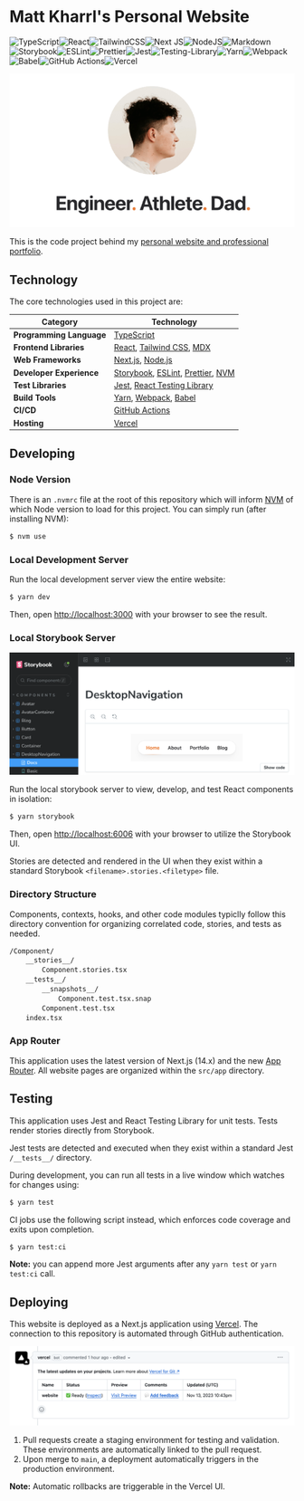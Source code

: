 # Matt Kharrl's Personal Website

![TypeScript](https://img.shields.io/badge/typescript-%23007ACC.svg?style=flat-square&logo=typescript&logoColor=white)![React](https://img.shields.io/badge/react-%2320232a.svg?style=flat-square&logo=react&logoColor=%2361DAFB)![TailwindCSS](https://img.shields.io/badge/tailwindcss-%2338B2AC.svg?style=flat-square&logo=tailwind-css&logoColor=white)![Next JS](https://img.shields.io/badge/Next-black?style=flat-square&logo=next.js&logoColor=white)![NodeJS](https://img.shields.io/badge/node.js-6DA55F?style=flat-square&logo=node.js&logoColor=white)![Markdown](https://img.shields.io/badge/markdown-%23000000.svg?style=flat-square&logo=markdown&logoColor=white)![Storybook](https://img.shields.io/badge/-Storybook-FF4785?style=flat-square&logo=storybook&logoColor=white)![ESLint](https://img.shields.io/badge/ESLint-4B3263?style=flat-square&logo=eslint&logoColor=white)![Prettier](https://img.shields.io/badge/prettier-1A2C34?style=flat-square&logo=prettier&logoColor=F7BA3E)![Jest](https://img.shields.io/badge/-jest-%23C21325?style=flat-square&logo=jest&logoColor=white)![Testing-Library](https://img.shields.io/badge/-TestingLibrary-%23E33332?style=flat-square&logo=testing-library&logoColor=white)![Yarn](https://img.shields.io/badge/yarn-%232C8EBB.svg?style=flat-square&logo=yarn&logoColor=white)![Webpack](https://img.shields.io/badge/webpack-%238DD6F9.svg?style=flat-square&logo=webpack&logoColor=black)![Babel](https://img.shields.io/badge/Babel-F9DC3e?style=flat-square&logo=babel&logoColor=black)![GitHub Actions](https://img.shields.io/badge/github%20actions-%232671E5.svg?style=flat-square&logo=githubactions&logoColor=white)![Vercel](https://img.shields.io/badge/vercel-%23000000.svg?style=flat-square&logo=vercel&logoColor=white)

![website opengraph image](/src/images/github-image.png)

This is the code project behind my [personal website and professional portfolio](https://matt.kharrl.com/).

## Technology

The core technologies used in this project are:

| Category                 | Technology                                                                                                                                    |
| ------------------------ | --------------------------------------------------------------------------------------------------------------------------------------------- |
| **Programming Language** | [TypeScript](https://www.typescriptlang.org/)                                                                                                 |
| **Frontend Libraries**   | [React](https://react.dev/), [Tailwind CSS](https://tailwindcss.com/), [MDX](https://mdxjs.com/)                                              |
| **Web Frameworks**       | [Next.js](https://nextjs.org/), [Node.js](https://nodejs.org/en)                                                                              |
| **Developer Experience** | [Storybook](https://storybook.js.org/), [ESLint](https://eslint.org/), [Prettier](https://prettier.io/), [NVM](https://github.com/nvm-sh/nvm) |
| **Test Libraries**       | [Jest](https://jestjs.io/), [React Testing Library](https://testing-library.com/docs/react-testing-library/intro/)                            |
| **Build Tools**          | [Yarn](https://yarnpkg.com/), [Webpack](https://webpack.js.org/), [Babel](https://babeljs.io/)                                                |
| **CI/CD**                | [GitHub Actions](https://github.com/features/actions)                                                                                         |
| **Hosting**              | [Vercel](https://vercel.com/home)                                                                                                             |

## Developing

### Node Version

There is an `.nvmrc` file at the root of this repository which will inform [NVM](https://github.com/nvm-sh/nvm) of which Node version to load for this project. You can simply run (after installing NVM):

```bash
$ nvm use
```

### Local Development Server

Run the local development server view the entire website:

```bash
$ yarn dev
```

Then, open [http://localhost:3000](http://localhost:3000) with your browser to see the result.

### Local Storybook Server

![storybook UI](/src/images/storybook.png)

Run the local storybook server to view, develop, and test React components in isolation:

```bash
$ yarn storybook
```

Then, open [http://localhost:6006](http://localhost:6006) with your browser to utilize the Storybook UI.

Stories are detected and rendered in the UI when they exist within a standard Storybook `<filename>.stories.<filetype>` file.

### Directory Structure

Components, contexts, hooks, and other code modules typiclly follow this directory convention for organizing correlated code, stories, and tests as needed.

```bash
/Component/
    __stories__/
        Component.stories.tsx
    __tests__/
        __snapshots__/
            Component.test.tsx.snap
        Component.test.tsx
    index.tsx
```

### App Router

This application uses the latest version of Next.js (14.x) and the new [App Router](https://nextjs.org/docs/app). All website pages are organized within the `src/app` directory.

## Testing

This application uses Jest and React Testing Library for unit tests. Tests render stories directly from Storybook.

Jest tests are detected and executed when they exist within a standard Jest `/__tests__/` directory.

During development, you can run all tests in a live window which watches for changes using:

```bash
$ yarn test
```

CI jobs use the following script instead, which enforces code coverage and exits upon completion.

```bash
$ yarn test:ci
```

**Note:** you can append more Jest arguments after any `yarn test` or `yarn test:ci` call.

## Deploying

This website is deployed as a Next.js application using [Vercel](https://nextjs.org/docs/deployment). The connection to this repository is automated through GitHub authentication.

![vercel deployments](/src/images/vercel.png)

1. Pull requests create a staging environment for testing and validation. These environments are automatically linked to the pull request.
2. Upon merge to `main`, a deployment automatically triggers in the production environment.

**Note:** Automatic rollbacks are triggerable in the Vercel UI.
